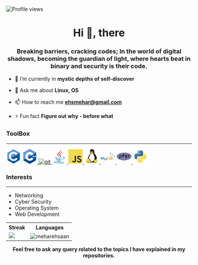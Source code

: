 ![Profile views](https://komarev.com/ghpvc/?username=meharehsaan&style=plastic&color=brightgreen)

<h1 align="center">Hi 👋, there</h1>

<h3 align="center">Breaking barriers, cracking codes; In the world of digital shadows, becoming the guardian of light, where hearts beat in binary and security is their code.</h3>

- 🌱 I’m currently in **mystic depths of self-discover**

- 💬 Ask me about **Linux, OS**

- 📫 How to reach me **<ehsmehar@gmail.com>**

- ⚡ Fun fact **Figure out why - before what**

<!-- <h3 align="left">Connect with me </h3>

---

<p align="left">
<a href="https://twitter.com/ehsmehar" target="blank"><img align="center" src="https://raw.githubusercontent.com/rahuldkjain/github-profile-readme-generator/master/src/images/icons/Social/twitter.svg" alt="meharehsaan02" height="30" width="40" /></a>
<a href="https://pk.linkedin.com/in/meharehsaan" target="blank"><img align="center" src="https://raw.githubusercontent.com/rahuldkjain/github-profile-readme-generator/master/src/images/icons/Social/linked-in-alt.svg" alt="https://pk.linkedin.com/in/meharehsaan" height="30" width="40" /></a>
</p> -->

<h3 align="left">ToolBox </h3>

---

<p align="left">
<a href="https://www.cprogramming.com/" target="_blank" rel="noreferrer"> <img src="https://raw.githubusercontent.com/devicons/devicon/master/icons/c/c-original.svg" alt="c" width="40" height="40"/></a>
<a href="https://www.w3schools.com/cpp/" target="_blank" rel="noreferrer"> <img src="https://raw.githubusercontent.com/devicons/devicon/master/icons/cplusplus/cplusplus-original.svg" alt="cplusplus" width="40" height="40"/> </a>
<a href="https://git-scm.com/" target="_blank" rel="noreferrer"> <img src="https://www.vectorlogo.zone/logos/git-scm/git-scm-icon.svg" alt="git" width="40" height="40"/> </a>
<a href="https://www.java.com" target="_blank" rel="noreferrer"> <img src="https://raw.githubusercontent.com/devicons/devicon/master/icons/java/java-original.svg" alt="java" width="40" height="40"/> </a>
<a href="https://developer.mozilla.org/en-US/docs/Web/JavaScript" target="_blank" rel="noreferrer"> <img src="https://raw.githubusercontent.com/devicons/devicon/master/icons/javascript/javascript-original.svg" alt="javascript" width="40" height="40"/> </a>
<a href="https://www.linux.org/" target="_blank" rel="noreferrer"> <img src="https://raw.githubusercontent.com/devicons/devicon/master/icons/linux/linux-original.svg" alt="linux" width="40" height="40"/> </a>
<a href="https://www.mysql.com/" target="_blank" rel="noreferrer"> <img src="https://raw.githubusercontent.com/devicons/devicon/master/icons/mysql/mysql-original-wordmark.svg" alt="mysql" width="40" height="40"/> </a>
<a href="https://www.php.net" target="_blank" rel="noreferrer"> <img src="https://raw.githubusercontent.com/devicons/devicon/master/icons/php/php-original.svg" alt="php" width="40" height="40"/> </a>
<a href="https://www.python.org" target="_blank" rel="noreferrer"> <img src="https://raw.githubusercontent.com/devicons/devicon/master/icons/python/python-original.svg" alt="python" width="40" height="40"/> </a>
</p>

<h3 align="left"> Interests </h3>

---

- Networking
- Cyber Security
- Operating System
- Web Development

<table>
  <tr>
    <!-- <th>Stats</th> -->
    <th align="center">Streak</th>
    <th align="center">Languages</th>
  </tr>
  <tr>
    <!-- <td><img src="https://github-profile-summary-cards.vercel.app/api/cards/stats?username=meharehsaan&theme=gruvbox"/></td> -->
    <td><a href="https://git.io/streak-stats"><img src="https://streak-stats.demolab.com/?user=meharehsaan&theme=gruvbox&hide_border=true&border_radius=32&date_format=j%20M%5B%20Y%5D&ring=888888"/></a></td>
    <!-- <td><img src="https://github-profile-summary-cards.vercel.app/api/cards/repos-per-language?username=meharehsaan&theme=gruvbox"/></td> -->
    <td><img align="center" src="https://github-readme-stats.vercel.app/api/top-langs?username=meharehsaan&theme=gruvbox&hide_border=true&show_icons=true&locale=en&layout=compact" alt="meharehsaan" /></td>
  </tr>
</table>

<!-- <p><img align="left" src="https://github-readme-streak-stats.herokuapp.com/?user=meharehsaan&theme=gruvbox" alt="meharehsaan" /></p>
-->

<p align=center><b>Feel free to ask any query related to the topics I have explained in my repositories.</b></p>

